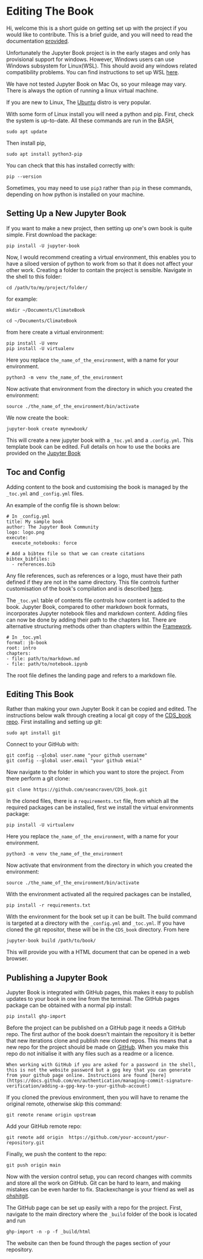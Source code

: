 # Editing The Book

Hi, welcome this is a short guide on getting set up with the project if you would like to contribute. This is a brief guide, and you will need to read the documentation [provided](https://jupyterbook.org/en/stable/start/your-first-book.html).

Unfortunately the Jupyter Book project is in the early stages and only has provisional support for windows. However, Windows users can use Windows subsystem for Linux(WSL). This should avoid any windows related compatibility problems. You can find instructions to set up WSL [here]( https://docs.microsoft.com/en-us/windows/wsl/install). 

We have not tested Jupyter Book on Mac Os, so your mileage may vary. There is always the option of running a linux virtual machine. 

If you are new to Linux, The [Ubuntu](https://ubuntu.com/wsl) distro is very popular.

With some form of Linux install you will need a python and pip. 
First, check the system is up-to-date. All these commands are run in the BASH,
```
sudo apt update
```
Then install pip,
```
sudo apt install python3-pip
```
You can check that this has installed correctly with:
```
pip --version
```
Sometimes, you may need to use `pip3` rather than `pip` in these commands, depending on how python is installed on your machine.
## Setting Up a New Jupyter Book

If you want to make a new project, then setting up one's own book is quite simple. 
First download the package:
```
pip install -U jupyter-book 
```
Now, I would recommend creating a virtual environment, this enables you to have a siloed version of python to work from so that it does not affect your other work. 
Creating a folder to contain the project is sensible. Navigate in the shell to this folder:
```
cd /path/to/my/project/folder/
```

for example: 
```
mkdir ~/Documents/ClimateBook
```
```
cd ~/Documents/ClimateBook
```
from here create a virtual environment:
```
pip install -U venv
pip install -U virtualenv
```
Here you replace `the_name_of_the_environment`, with a name for your environment.
```
python3 -m venv the_name_of_the_environment
```
Now activate that environment from the directory in which you created the environment:
``` 
source ./the_name_of_the_environment/bin/activate
```
We now create the book: 
```
jupyter-book create mynewbook/ 
```
This will create a new jupyter book with a `_toc.yml` and a `.config.yml`. 
This template book can be edited. Full details on how to use the books are provided on the [Jupyter Book](https://jupyterbook.org/en/stable/start/your-first-book.html)

## Toc and Config
Adding content to the book and customising the book is managed by the `_toc.yml` and `_config.yml` files. 

An example of the config file is shown below:
```
# In _config.yml
title: My sample book
author: The Jupyter Book Community
logo: logo.png
execute:
  execute_notebooks: force

# Add a bibtex file so that we can create citations
bibtex_bibfiles:
  - references.bib
```
Any file references, such as references or a logo, must have their path defined if they are not in the same directory. This file controls further customisation of the book's compilation and is described [here](https://jupyterbook.org/en/stable/customize/config.html). 

The `_toc.yml` table of contents file controls how content is added to the book. Jupyter Book, compared to other markdown book formats, incorporates Jupyter notebook files and markdown content. Adding files can now be done by adding their path to the chapters list. There are alternative structuring methods other than chapters within the [Framework](https://jupyterbook.org/en/stable/structure/toc.html). 
```
# In _toc.yml
format: jb-book
root: intro
chapters:
- file: path/to/markdown.md
- file: path/to/notebook.ipynb
```
The root file defines the landing page and refers to a markdown file.
## Editing This Book 

Rather than making your own Jupyter Book it can be copied and edited. The instructions below walk through creating a local git copy of the [CDS_book repo](https://github.com/seancraven/CDS_book). First installing and setting up git: 
``` 
sudo apt install git 
```
Connect to your GitHub with:
```
git config --global user.name "your github username"
git config --global user.email "your github emial"
```

Now navigate to the folder in which you want to store the project. From there 
perform a git clone:
```
git clone https://github.com/seancraven/CDS_book.git
```
In the cloned files, there is a `requirements.txt` file, from which all the required packages can be installed, first we install the virtual environments package:
```
pip install -U virtualenv
```
Here you replace `the_name_of_the_environment`, with a name for your environment.
```
python3 -m venv the_name_of_the_environment
```
Now activate that environment from the directory in which you created the environment:
``` 
source ./the_name_of_the_environment/bin/activate
```
With the environment activated all the required packages can be installed,
```
pip install -r requirements.txt
```
With the environment for the book set up it can be built. 
The build command is targeted at a directory with the `_config.yml` and `_toc.yml`. If you have cloned the git repositor, these will be in the `CDS_book` directory. From here
```
jupyter-book build /path/to/book/
```
This will provide you with a HTML document that can be opened in a web browser. 

## Publishing a Jupyter Book

Jupyter Book is integrated with GitHub pages, this makes it easy to publish updates to your book in one line from the terminal. The GitHub pages package can be obtained with a normal pip install:
```
pip install ghp-import
```
Before the project can be published on a GitHub page it needs a GitHub repo. The first author of the book doesn't maintain the repository it is better that new iterations clone and publish new cloned repos. 
This means that a new repo for the project should be made on [GitHub](https://github.com). When you make this repo do not initialise it with any files such as a readme or a licence. 
```{tip}
When working with GitHub if you are asked for a password in the shell, this is not the website password but a gpg key that you can generate from your github page online. Instructions are found [here](https://docs.github.com/en/authentication/managing-commit-signature-verification/adding-a-gpg-key-to-your-github-account)
```
If you cloned the previous environment, then you will have to rename the original remote, otherwise skip this command:
```
git remote rename origin upstream
```
Add your GitHub remote repo:
```
git remote add origin  https://github.com/your-account/your-repository.git
```
Finally, we push the content to the repo:
```
git push origin main 
```
Now with the version control setup, you can record changes with commits and store all the work on GitHub. Git can be hard to learn, and making mistakes can be even harder to fix. Stackexchange is your friend as well as [ohshitgit](https://ohshitgit.com/).

The GitHub page can be set up easily with a repo for the project. First, navigate to the main directory where the `_build` folder of the book is located and run 
```
ghp-import -n -p -f _build/html
```
The website can then be found through the pages section of your repository.  
 